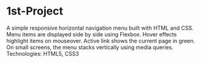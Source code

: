 # 1st-Project
A simple responsive horizontal navigation menu built with HTML and CSS.  Menu items are displayed side by side using Flexbox.  Hover effects highlight items on mouseover.  Active link shows the current page in green.  On small screens, the menu stacks vertically using media queries.  Technologies: HTML5, CSS3
